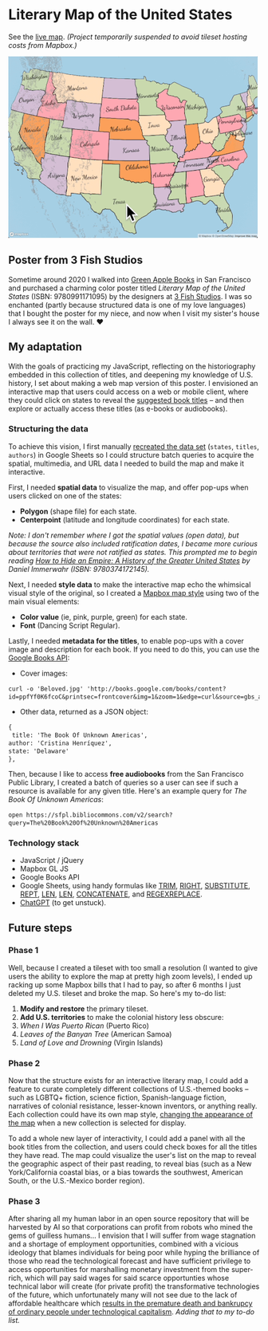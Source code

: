 # Literary Map of the United States

See the [live map](https://domlet.github.io/literary-map). *(Project temporarily suspended to avoid tileset hosting costs from Mapbox.)*

![](img/literary-map-demo-500px.gif)

## Poster from 3 Fish Studios

Sometime around 2020 I walked into [Green Apple Books](https://www.greenapplebooks.com/) in San Francisco and purchased a charming color poster titled *Literary Map of the United States* (ISBN: 
9780991171095) by the designers at [3 Fish Studios](https://www.3fishstudios.com/). I was so enchanted (partly because structured data is one of my love languages) that I bought the poster for my niece, and now when I visit my sister's house I always see it on the wall. ❤️

## My adaptation 

With the goals of practicing my JavaScript, reflecting on the historiography embedded in this collection of titles, and deepening my knowledge of U.S. history, I set about making a web map version of this poster. I envisioned an interactive map that users could access on a web or mobile client, where they could click on states to reveal the [suggested book titles](https://www.goodreads.com/review/list/25373-dom) – and then explore or actually access these titles (as e-books or audiobooks).

### Structuring the data

To achieve this vision, I first manually [recreated the data set](https://docs.google.com/spreadsheets/d/1kcxMgFJvpx5HScnQBdH8BzgavMmKPC0hCttOQx20IN0/edit?gid=1752591852#gid=1752591852) (`states`, `titles`, `authors`) in Google Sheets so I could structure batch queries to acquire the spatial, multimedia, and URL data I needed to build the map and make it interactive. 

First, I needed **spatial data** to visualize the map, and offer pop-ups when users clicked on one of the states:

* **Polygon** (shape file) for each state.
* **Centerpoint** (latitude and longitude coordinates) for each state.

 *Note: I don't remember where I got the spatial values (open data), but because the source also included ratification dates, I became more curious about territories that were not ratified as states. This prompted me to begin reading [*How to Hide an Empire: A History of the Greater United States*](https://www.goodreads.com/book/show/40121985-how-to-hide-an-empire) by Daniel Immerwahr (ISBN: 9780374172145).*

Next, I needed **style data** to make the interactive map echo the whimsical visual style of the original, so I created a [Mapbox map style](https://api.mapbox.com/styles/v1/domlet/clqx1hpcj000k01rc3ihn75lf.html?title=view&access_token=pk.eyJ1IjoiZG9tbGV0IiwiYSI6ImNsanp3a24xeDAxMjMzZGxpeDY3MWZpMXkifQ.4TIVDbum8xmIdzokCod3Ww&zoomwheel=true&fresh=true#4.11/46.79/-120.65) using two of the main visual elements:

* **Color value** (ie, pink, purple, green) for each state.
* **Font** (Dancing Script Regular).

Lastly, I needed **metadata for the titles**, to enable pop-ups with a cover image and description for each book. If you need to do this, you can use the [Google Books API](https://developers.google.com/books):

* Cover images:

 ```
curl -o 'Beloved.jpg' 'http://books.google.com/books/content?id=ppfYf0K6fcoC&printsec=frontcover&img=1&zoom=1&edge=curl&source=gbs_api'
```

* Other data, returned as a JSON object:

 ```
{ 
  title: 'The Book Of Unknown Americas', 
 author: 'Cristina Henríquez', 
 state: 'Delaware' 
},
```

Then, because I like to access **free audiobooks** from the San Francisco Public Library, I created a batch of queries so a user can see if such a resource is available for any given title. Here's an example query for *The Book Of Unknown Americas*:
 
```
open https://sfpl.bibliocommons.com/v2/search?query=The%20Book%20Of%20Unknown%20Americas
```

### Technology stack

* JavaScript / jQuery
* Mapbox GL JS
* Google Books API
* Google Sheets, using handy formulas like [TRIM](https://www.google.com/search?q=google+sheets+formula+TRIM), [RIGHT](https://www.google.com/search?q=google+sheets+formula+RIGHT), [SUBSTITUTE](https://www.google.com/search?q=google+sheets+formula+SUBSTITUTE), [REPT](https://www.google.com/search?q=google+sheets+formula+REPT), [LEN](https://www.google.com/search?q=google+sheets+formula+LEN), [LEN](https://www.google.com/search?q=google+sheets+formula+LEN), [CONCATENATE](https://www.google.com/search?q=google+sheets+formula+CONCATENATE), and [REGEXREPLACE](https://www.google.com/search?q=google+sheets+formula+REGEXREPLACE).
* [ChatGPT](https://chatgpt.com/) (to get unstuck).

## Future steps

### Phase 1
Well, because I created a tileset with too small a resolution (I wanted to give users the ability to explore the map at pretty high zoom levels), I ended up racking up some Mapbox bills that I had to pay, so after 6 months I just deleted my U.S. tileset and broke the map. So here's my to-do list:

1. **Modify and restore** the primary tileset.
2. **Add U.S. territories** to make the colonial history less obscure:
 1. *When I Was Puerto Rican*	(Puerto Rico)
 1. *Leaves of the Banyan Tree*	(American Samoa)
 1. *Land of Love and Drowning*	(Virgin Islands)

### Phase 2

Now that the structure exists for an interactive literary map, I could add a feature to curate completely different collections of U.S.-themed books – such as LGBTQ+ fiction, science fiction, Spanish-language fiction, narratives of colonial resistance, lesser-known inventors, or anything really. Each collection could have its own map style, [changing the appearance of the map](https://docs.mapbox.com/mapbox-gl-js/example/style-switch/) when a new collection is selected for display. 

To add a whole new layer of interactivity, I could add a panel with all the book titles from the collection, and users could check boxes for all the titles they have read. The map could visualize the user's list on the map to reveal the geographic aspect of their past reading, to reveal bias (such as a New York/California coastal bias, or a bias towards the southwest, American South, or the U.S.-Mexico border region).

### Phase 3

After sharing all my human labor in an open source repository that will be harvested by AI so that corporations can profit from robots who mined the gems of guilless humans... I envision that I will suffer from wage stagnation and a shortage of employment opportunities, combined with a vicious ideology that blames individuals for being poor while hyping the brilliance of those who read the technological forecast and have sufficient privilege to access opportunities for marshalling monetary investment from the super-rich, which will pay said wages for said scarce opportunties whose technical labor will create (for private profit) the transformative technologies of the future, which unfortunately many will not see due to the lack of affordable healthcare which [results in the premature death and bankrupcy of ordinary people under technological capitalism](https://podcasts.apple.com/us/podcast/nicole-chung-carrying-memories-alone/id1643163707?i=1000641948106). *Adding that to my to-do list.*